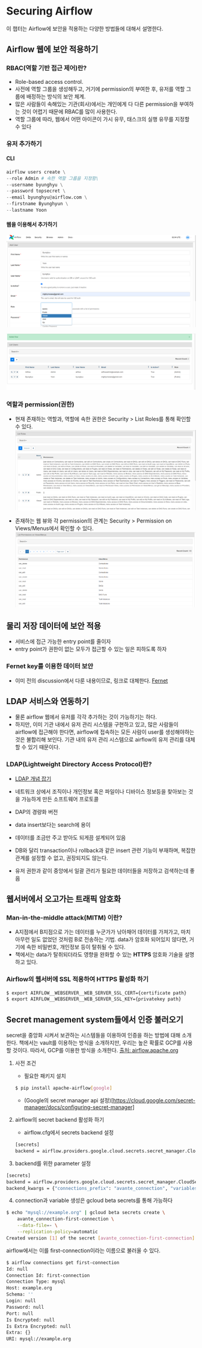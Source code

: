 # Securing Airflow
이 챕터는 Airflow에 보안을 적용하는 다양한 방법들에 대해서 설명한다.

## Airflow 웹에 보안 적용하기

### RBAC(역할 기반 접근 제어)란?
 - Role-based access control.
 - 사전에 역할 그룹을 생성해두고, 거기에 permission의 부여한 후, 유저를 역할 그룹에 배정하는 방식의 보안 체계.
 - 많은 사람들이 속해있는 기관(회사)에서는 개인에게 다 다른 permission을 부여하는 것이 어렵기 때문에 RBAC를 많이 사용한다.
 - 역할 그룹에 따라, 웹에서 어떤 아이콘이 가시 유무, 태스크의 실행 유무를 지정할 수 있다

### 유저 추가하기
#### CLI
```python
airflow users create \
--role Admin # 속한 역할 그룹을 지정함\
--username byunghyu \
--password topsecret \
--email byunghyu@airflow.com \
--firstname Byunghyun \
--lastname Yoon
```

#### 웹을 이용해서 추가하기
![adding user](./images/adding_user.png)

![user added](./images/user_added.png)

### 역할과 permission(권한)
 - 현재 존재하는 역할과, 역할에 속한 권한은 Security > List Roles를 통해 확인할 수 있다.
 ![list roles](./images/list%20roles.png)

 - 존재하는 웹 뷰와 각 permission의 관계는 Security > Permission on Views/Menus에서 확인할 수 있다.
 ![permission on views menus](./images/list%20permissions%20on%20views_menus.png)

## 물리 저장 데이터에 보안 적용
 - 서비스에 접근 가능한 entry point를 줄이자
 - entry point가 권한이 없는 모두가 접근할 수 있는 일은 피하도록 하자

### Fernet key를 이용한 데이터 보안
 - 이미 전의 discussion에서 다룬 내용이므로, 링크로 대체한다. [Fernet](../chapter11/variables.md)

## LDAP 서비스와 연동하기
 - 물론 airflow 웹에서 유저를 각각 추가하는 것이 가능하기는 하다.
 - 하지만, 이미 기관 내에서 유저 관리 시스템을 구현하고 있고, 많은 사람들이 airflow에 접근해야 한다면, airflow에 접속하는 모든 사람이 user를 생성해야하는 것은 불합리해 보인다. 기관 내의 유저 관리 시스템으로 airflow의 유저 관리를 대체할 수 있기 때문이다.

### LDAP(Lightweight Directory Access Protocol)란?
 - [LDAP 개념 잡기](https://yongho1037.tistory.com/796)

 - 네트워크 상에서 조직이나 개인정보 혹은 파일이나 디바이스 정보등을 찾아보는 것을 가능하게 만든 소프트웨어 프로토콜
 - DAP의 경량화 버전
 - data insert보다는 search에 용이
 - 데이터를 조금만 주고 받아도 되게끔 설계되어 있음
 - DB와 달리 transaction이나 rollback과 같은 insert 관련 기능이 부재하며, 복잡한 관계를 설정할 수 없고, 권장되지도 않는다.
 - 유저 권한과 같이 중앙에서 일괄 관리가 필요한 데이터들을 저장하고 검색하는데 좋음

## 웹서버에서 오고가는 트래픽 암호화
### Man-in-the-middle attack(MITM) 이란?
 - A지점에서 B지점으로 가는 데이터를 누군가가 낚아채어 데이터를 가져가고, 마치 아무런 일도 없었던 것처럼 B로 전송하는 기법. data가 암호화 되어있지 않다면, 거기에 속한 비밀번호, 개인정보 등이 탈취될 수 있다.
 - 책에서는 data가 탈취되더라도 영향을 완화할 수 있는 **HTTPS** 암호화 기술을 설명하고 있다.

### Airflow의 웹서버에 SSL 적용하여 HTTPS 활성화 하기
```bash
$ export AIRFLOW__WEBSERVER__WEB_SERVER_SSL_CERT={certificate path}
$ export AIRFLOW__WEBSERVER__WEB_SERVER_SSL_KEY={privatekey path}
```

## Secret management system들에서 인증 불러오기
secret을 중앙화 시켜서 보관하는 시스템들을 이용하여 인증을 하는 방법에 대해 소개한다. 책에서는 vault를 이용하는 방식을 소개하지만, 우리는 높은 확률로 GCP를 사용할 것이다. 따라서, GCP를 이용한 방식을 소개한다. [출처: airflow.apache.org](https://airflow.apache.org/docs/apache-airflow-providers-google/stable/secrets-backends/google-cloud-secret-manager-backend.html)

1. 사전 조건
    - 필요한 패키지 설치
    ```bash
    $ pip install apache-airflow[google]
    ```

    - (Google의 secret manager api 설정)[https://cloud.google.com/secret-manager/docs/configuring-secret-manager]

2. airflow의 secret backend 활성화 하기
    - airflow.cfg에서 secrets backend 설정
    ```bash
    [secrets]
    backend = airflow.providers.google.cloud.secrets.secret_manager.CloudSecretManagerBackend
    ```

3. backend를 위한 parameter 설정
```bash
[secrets]
backend = airflow.providers.google.cloud.secrets.secret_manager.CloudSecretManagerBackend
backend_kwargs = {"connections_prefix": "avante_connection", "variables_prefix": "avante_variable", "gcp_key_path": "{gcp_key_file_path}"}
```

4. connection과 variable 생성은 gcloud beta secrets를 통해 가능하다
```bash
$ echo "mysql://example.org" | gcloud beta secrets create \
    avante_connection-first-connection \
    --data-file=- \
    --replication-policy=automatic
Created version [1] of the secret [avante_connection-first-connection].
```

airflow에서는 이를 first-connection이라는 이름으로 불러올 수 있다.

```bash
$ airflow connections get first-connection
Id: null
Connection Id: first-connection
Connection Type: mysql
Host: example.org
Schema: ''
Login: null
Password: null
Port: null
Is Encrypted: null
Is Extra Encrypted: null
Extra: {}
URI: mysql://example.org
```

